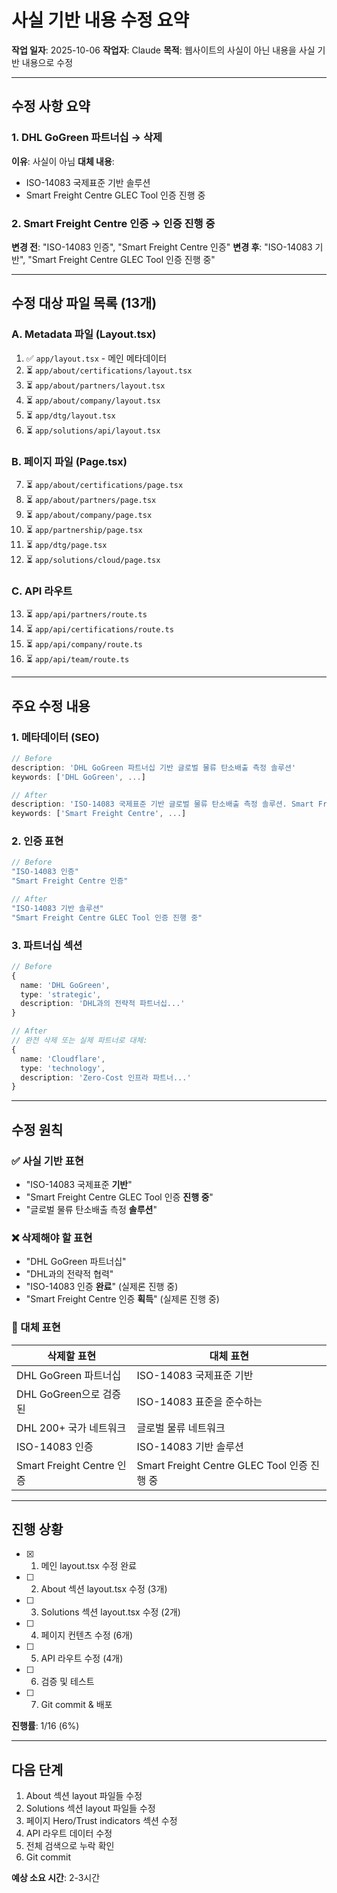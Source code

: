 # 사실 기반 내용 수정 요약

**작업 일자**: 2025-10-06
**작업자**: Claude
**목적**: 웹사이트의 사실이 아닌 내용을 사실 기반 내용으로 수정

---

## 수정 사항 요약

### 1. DHL GoGreen 파트너십 → 삭제
**이유**: 사실이 아님
**대체 내용**:
- ISO-14083 국제표준 기반 솔루션
- Smart Freight Centre GLEC Tool 인증 진행 중

### 2. Smart Freight Centre 인증 → 인증 진행 중
**변경 전**: "ISO-14083 인증", "Smart Freight Centre 인증"
**변경 후**: "ISO-14083 기반", "Smart Freight Centre GLEC Tool 인증 진행 중"

---

## 수정 대상 파일 목록 (13개)

### A. Metadata 파일 (Layout.tsx)
1. ✅ `app/layout.tsx` - 메인 메타데이터
2. ⏳ `app/about/certifications/layout.tsx`
3. ⏳ `app/about/partners/layout.tsx`
4. ⏳ `app/about/company/layout.tsx`
5. ⏳ `app/dtg/layout.tsx`
6. ⏳ `app/solutions/api/layout.tsx`

### B. 페이지 파일 (Page.tsx)
7. ⏳ `app/about/certifications/page.tsx`
8. ⏳ `app/about/partners/page.tsx`
9. ⏳ `app/about/company/page.tsx`
10. ⏳ `app/partnership/page.tsx`
11. ⏳ `app/dtg/page.tsx`
12. ⏳ `app/solutions/cloud/page.tsx`

### C. API 라우트
13. ⏳ `app/api/partners/route.ts`
14. ⏳ `app/api/certifications/route.ts`
15. ⏳ `app/api/company/route.ts`
16. ⏳ `app/api/team/route.ts`

---

## 주요 수정 내용

### 1. 메타데이터 (SEO)
```typescript
// Before
description: 'DHL GoGreen 파트너십 기반 글로벌 물류 탄소배출 측정 솔루션'
keywords: ['DHL GoGreen', ...]

// After
description: 'ISO-14083 국제표준 기반 글로벌 물류 탄소배출 측정 솔루션. Smart Freight Centre GLEC Tool 인증 진행 중'
keywords: ['Smart Freight Centre', ...]
```

### 2. 인증 표현
```typescript
// Before
"ISO-14083 인증"
"Smart Freight Centre 인증"

// After
"ISO-14083 기반 솔루션"
"Smart Freight Centre GLEC Tool 인증 진행 중"
```

### 3. 파트너십 섹션
```typescript
// Before
{
  name: 'DHL GoGreen',
  type: 'strategic',
  description: 'DHL과의 전략적 파트너십...'
}

// After
// 완전 삭제 또는 실제 파트너로 대체:
{
  name: 'Cloudflare',
  type: 'technology',
  description: 'Zero-Cost 인프라 파트너...'
}
```

---

## 수정 원칙

### ✅ 사실 기반 표현
- "ISO-14083 국제표준 **기반**"
- "Smart Freight Centre GLEC Tool 인증 **진행 중**"
- "글로벌 물류 탄소배출 측정 **솔루션**"

### ❌ 삭제해야 할 표현
- "DHL GoGreen 파트너십"
- "DHL과의 전략적 협력"
- "ISO-14083 인증 **완료**" (실제론 진행 중)
- "Smart Freight Centre 인증 **획득**" (실제론 진행 중)

### 🔄 대체 표현
| 삭제할 표현 | 대체 표현 |
|------------|----------|
| DHL GoGreen 파트너십 | ISO-14083 국제표준 기반 |
| DHL GoGreen으로 검증된 | ISO-14083 표준을 준수하는 |
| DHL 200+ 국가 네트워크 | 글로벌 물류 네트워크 |
| ISO-14083 인증 | ISO-14083 기반 솔루션 |
| Smart Freight Centre 인증 | Smart Freight Centre GLEC Tool 인증 진행 중 |

---

## 진행 상황

- [x] 1. 메인 layout.tsx 수정 완료
- [ ] 2. About 섹션 layout.tsx 수정 (3개)
- [ ] 3. Solutions 섹션 layout.tsx 수정 (2개)
- [ ] 4. 페이지 컨텐츠 수정 (6개)
- [ ] 5. API 라우트 수정 (4개)
- [ ] 6. 검증 및 테스트
- [ ] 7. Git commit & 배포

**진행률**: 1/16 (6%)

---

## 다음 단계

1. About 섹션 layout 파일들 수정
2. Solutions 섹션 layout 파일들 수정
3. 페이지 Hero/Trust indicators 섹션 수정
4. API 라우트 데이터 수정
5. 전체 검색으로 누락 확인
6. Git commit

**예상 소요 시간**: 2-3시간
